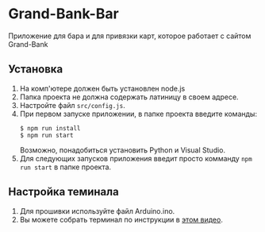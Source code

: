 # Grand-Bank-Bar
Приложение для бара и для привязки карт, которое работает с сайтом Grand-Bank

## Установка
1. На комп'ютере должен быть установлен node.js
2. Папка проекта не должна содержать латиницу в своем адресе.
3. Настройте файл `src/config.js`.
4. При первом запуске приложении, в папке проекта введите команды:
    ```
    $ npm run install 
    $ npm run start
    ```
   Возможно, понадобиться установить Python и Visual Studio.
5. Для следующих запусков приложения введит просто комманду `npm run start` в папке проекта.

## Настройка теминала
1. Для прошивки используйте файл Arduino.ino.
2. Вы можете собрать терминал по инструкции в [этом видео](https://youtu.be/-hA30_l60nw?t=436).